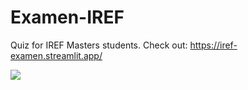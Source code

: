 # Examen-IREF

Quiz for IREF Masters students. Check out: https://iref-examen.streamlit.app/

![](img/demo.gif)